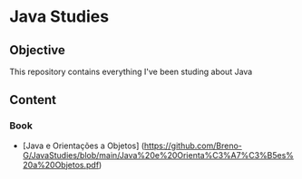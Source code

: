 # Java Studies

## Objective

This repository contains everything I've been studing about Java

## Content

### Book

* [Java e Orientações a Objetos] (https://github.com/Breno-G/JavaStudies/blob/main/Java%20e%20Orienta%C3%A7%C3%B5es%20a%20Objetos.pdf)
